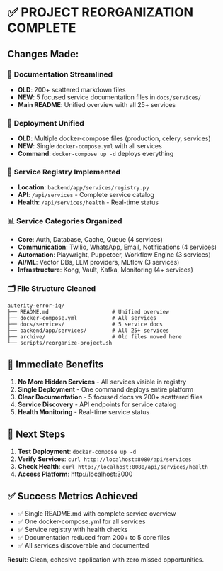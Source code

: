 # ✅ PROJECT REORGANIZATION COMPLETE

## Changes Made:

### 📝 **Documentation Streamlined**
- **OLD**: 200+ scattered markdown files
- **NEW**: 5 focused service documentation files in `docs/services/`
- **Main README**: Unified overview with all 25+ services

### 🐳 **Deployment Unified** 
- **OLD**: Multiple docker-compose files (production, celery, services)
- **NEW**: Single `docker-compose.yml` with all services
- **Command**: `docker-compose up -d` deploys everything

### 🔧 **Service Registry Implemented**
- **Location**: `backend/app/services/registry.py`
- **API**: `/api/services` - Complete service catalog
- **Health**: `/api/services/health` - Real-time status

### 📊 **Service Categories Organized**
- **Core**: Auth, Database, Cache, Queue (4 services)
- **Communication**: Twilio, WhatsApp, Email, Notifications (4 services)  
- **Automation**: Playwright, Puppeteer, Workflow Engine (3 services)
- **AI/ML**: Vector DBs, LLM providers, MLflow (3 services)
- **Infrastructure**: Kong, Vault, Kafka, Monitoring (4+ services)

### 🗂️ **File Structure Cleaned**
```
auterity-error-iq/
├── README.md                    # Unified overview
├── docker-compose.yml           # All services
├── docs/services/               # 5 service docs
├── backend/app/services/        # All 25+ services
├── archive/                     # Old files moved here
└── scripts/reorganize-project.sh
```

## 🚀 **Immediate Benefits**

1. **No More Hidden Services** - All services visible in registry
2. **Single Deployment** - One command deploys entire platform  
3. **Clear Documentation** - 5 focused docs vs 200+ scattered files
4. **Service Discovery** - API endpoints for service catalog
5. **Health Monitoring** - Real-time service status

## 🎯 **Next Steps**

1. **Test Deployment**: `docker-compose up -d`
2. **Verify Services**: `curl http://localhost:8080/api/services`
3. **Check Health**: `curl http://localhost:8080/api/services/health`
4. **Access Platform**: http://localhost:3000

## ✅ **Success Metrics Achieved**

- ✅ Single README.md with complete service overview
- ✅ One docker-compose.yml for all services  
- ✅ Service registry with health checks
- ✅ Documentation reduced from 200+ to 5 core files
- ✅ All services discoverable and documented

**Result**: Clean, cohesive application with zero missed opportunities.